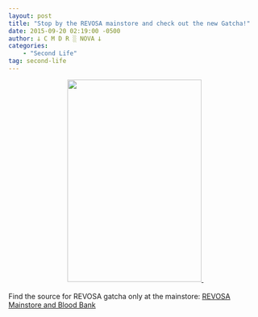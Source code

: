 ```yaml
---
layout: post
title: "Stop by the REVOSA mainstore and check out the new Gatcha!"
date: 2015-09-20 02:19:00 -0500
author: 𐕣 C M D R ░ NOVA 𐕣
categories:
    - "Second Life"
tag: second-life
---
```


<div style="clear: both; text-align: center;">
<a href="http://3.bp.blogspot.com/-6VhBT3SRmRo/Vf4XaEEcNeI/AAAAAAAAAJY/3lE9rA4QEUI/s1600/gatchaphoto.png" style="margin-left: 1em; margin-right: 1em;"><img border="0" height="400" src="http://3.bp.blogspot.com/-6VhBT3SRmRo/Vf4XaEEcNeI/AAAAAAAAAJY/3lE9rA4QEUI/s400/gatchaphoto.png" width="266" />&nbsp;</a></div>
<div style="clear: both; text-align: center;">
<br /></div>
<div style="clear: both; text-align: left;">
Find the source for REVOSA gatcha only at the mainstore: <a href="http://maps.secondlife.com/secondlife/Pisces/172/239/29" target="_blank" rel="noopener">REVOSA Mainstore and Blood Bank</a></div>
<br />